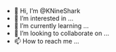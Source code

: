 - 👋 Hi, I’m @KNineShark
- 👀 I’m interested in ...
- 🌱 I’m currently learning ...
- 💞️ I’m looking to collaborate on ...
- 📫 How to reach me ...

<!---
KNineShark/KNineShark is a ✨ special ✨ repository because its `README.md` (this file) appears on your GitHub profile.
You can click the Preview link to take a look at your changes.
--->
